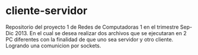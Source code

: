 cliente-servidor
================

Repositorio del proyecto 1 de Redes de Computadoras 1 en el trimestre Sep-Dic 2013. En el cual se desea realizar dos archivos que se ejecutaran en 2 PC diferentes con la finalidad de que uno sea servidor y otro cliente. Logrando una comunicion por sockets.
